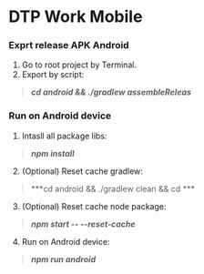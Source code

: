 # DTP Work Mobile

### Exprt release APK Android
1. Go to root project by Terminal.
2. Export by script:
> ***cd android && ./gradlew assembleReleas***

### Run on Android device
1. Intasll all package libs:
> ***npm install***
2. (Optional) Reset cache gradlew:
> ***cd android && ./gradlew clean && cd ***
3. (Optional) Reset cache node package:
> ***npm start -- --reset-cache***
4. Run on Android device:
> ***npm run android***